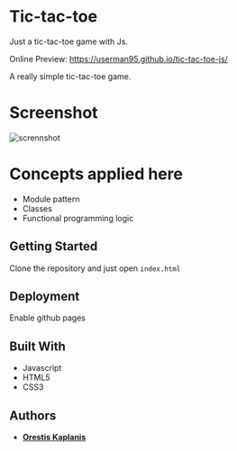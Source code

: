 # Tic-tac-toe
Just a tic-tac-toe game with Js.

Online Preview: https://userman95.github.io/tic-tac-toe-js/

A really simple tic-tac-toe game. 

# Screenshot
![scrennshot](https://github.com/userman95/tic-tac-toe-js/blob/master/Screenshot%20(179).png)
# Concepts applied here

* Module pattern
* Classes 
* Functional programming logic

## Getting Started

Clone the repository and just open `index.html`

## Deployment

Enable github pages

## Built With

* Javascript
* HTML5
* CSS3


## Authors

* **[Orestis Kaplanis](https://github.com/userman95)**

